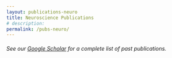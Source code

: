 ```yaml
---
layout: publications-neuro
title: Neuroscience Publications
# description: 
permalink: /pubs-neuro/
---
```


###### See our [Google Scholar](https://scholar.google.com/citations?user=k93FQp4AAAAJ&hl=en) for a complete list of past publications.


